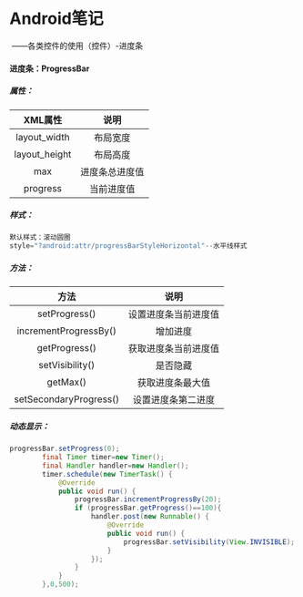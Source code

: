 # Android笔记

​				——各类控件的使用（控件）-进度条

#### 进度条：ProgressBar

##### 属性：

|    XML属性    |      说明      |
| :-----------: | :------------: |
| layout_width  |    布局宽度    |
| layout_height |    布局高度    |
|      max      | 进度条总进度值 |
|   progress    |   当前进度值   |

##### 样式：

```java
默认样式：滚动圆圈
style="?android:attr/progressBarStyleHorizontal"--水平线样式
```

##### 方法：

|          方法          |         说明         |
| :--------------------: | :------------------: |
|     setProgress()      | 设置进度条当前进度值 |
| incrementProgressBy()  |       增加进度       |
|     getProgress()      | 获取进度条当前进度值 |
|    setVisibility()     |       是否隐藏       |
|        getMax()        |   获取进度条最大值   |
| setSecondaryProgress() |  设置进度条第二进度  |

##### 动态显示：

```java
progressBar.setProgress(0);
        final Timer timer=new Timer();
        final Handler handler=new Handler();
        timer.schedule(new TimerTask() {
            @Override
            public void run() {
                progressBar.incrementProgressBy(20);
                if (progressBar.getProgress()==100){
                    handler.post(new Runnable() {
                        @Override
                        public void run() {
                            progressBar.setVisibility(View.INVISIBLE);
                        }
                    });
                }
            }
        },0,500);
```

